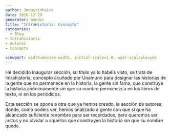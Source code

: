 ```yaml
---
author: Jmcastinheira
date: 2016-12-29
generator: pandoc
title: "IntraHistoria: Concepto"
categories:
  - Blog
- Intrahistoria
- Autores
- Concepto

viewport: width=device-width, initial-scale=1.0, user-scalable=yes
---
```




He decidido inaugurar sección, su titulo ya lo habéis visto, se trata de
Intrahistoria, concepto acuñado por Unamuno para designar las historias
de la gente que no permanece en la historia, la gente sin fama, que
construye la historia anónimamente sin que su nombre permanezca en los
libros de texto, ni en los periódicos.

Esta sección se opone a otra que ya hemos creado, la sección de autores;
donde, como podéis ver, hemos analizado a gente con que sí que ha
alcancado suficiente renombre para ser recordados, pero queremos ser
justos y no olvidar a aquellos que construyen la historia sin que su
nombre quede.
